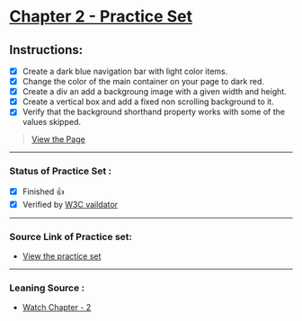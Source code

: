 # [Chapter 2 - Practice Set](https://iamwatchdogs.github.io/Front-end/HTML_CSS/Practice/CSS%20Practice%20Set/Chapter%202/)

## Instructions:

- [x] Create a dark blue navigation bar with light color items.
- [x] Change the color of the main container on your page to dark red.
- [x] Create a div an add a backgroung image with a given width and height.
- [x] Create a vertical box and add a fixed non scrolling background to it.
- [x] Verify that the background shorthand property works with some of the values skipped.

> [View the Page](https://iamwatchdogs.github.io/Front-end/HTML_CSS/Practice/CSS%20Practice%20Set/Chapter%202/)

---

### Status of Practice Set :

- [x] Finished :+1:
- [x] Verified by [W3C vaildator ](https://validator.w3.org/#validate_by_upload "Goto W3c vaildator") 

---

### Source Link of Practice set:

- [View the practice set](https://drive.google.com/file/d/1ixsoDb8mCuIZWCHQyOb7jc735BDDsiHe/view "Goto Practice Set")

---
### Leaning Source :

* [Watch Chapter - 2](https://youtu.be/Edsxf_NBFrw?t=3992 "Goto CSS tutorial by CodeWithHarry")
